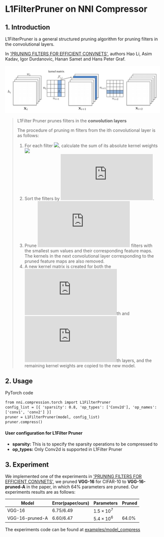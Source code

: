 L1FilterPruner on NNI Compressor
===

## 1. Introduction

L1FilterPruner is a general structured pruning algorithm for pruning filters in the convolutional layers.

In ['PRUNING FILTERS FOR EFFICIENT CONVNETS'](https://arxiv.org/abs/1608.08710), authors Hao Li, Asim Kadav, Igor Durdanovic, Hanan Samet and Hans Peter Graf.

![](../../img/l1filter_pruner.png)

> L1Filter Pruner prunes filters in the **convolution layers**
>
> The procedure of pruning m filters from the ith convolutional layer is as follows:
>
> 1. For each filter ![](http://latex.codecogs.com/gif.latex?F_{i,j}), calculate the sum of its absolute kernel weights![](http://latex.codecogs.com/gif.latex?s_j=\sum_{l=1}^{n_i}\sum|K_l|)
> 2. Sort the filters by ![](http://latex.codecogs.com/gif.latex?s_j).
> 3. Prune ![](http://latex.codecogs.com/gif.latex?m) filters with the smallest sum values and their corresponding feature maps. The
>   kernels in the next convolutional layer corresponding to the pruned feature maps are also
>   removed.
> 4. A new kernel matrix is created for both the ![](http://latex.codecogs.com/gif.latex?i)th and ![](http://latex.codecogs.com/gif.latex?i+1)th layers, and the remaining kernel
>   weights are copied to the new model.

## 2. Usage

PyTorch code

```
from nni.compression.torch import L1FilterPruner
config_list = [{ 'sparsity': 0.8, 'op_types': ['Conv2d'], 'op_names': ['conv1', 'conv2'] }]
pruner = L1FilterPruner(model, config_list)
pruner.compress()
```

#### User configuration for L1Filter Pruner

- **sparsity:** This is to specify the sparsity operations to be compressed to
- **op_types:** Only Conv2d is supported in L1Filter Pruner

## 3. Experiment

We implemented one of the experiments in ['PRUNING FILTERS FOR EFFICIENT CONVNETS'](https://arxiv.org/abs/1608.08710), we pruned **VGG-16** for CIFAR-10 to **VGG-16-pruned-A** in the paper, in which $64\%$ parameters are pruned. Our experiments results are as follows:

| Model           | Error(paper/ours) | Parameters      | Pruned   |
| --------------- | ----------------- | --------------- | -------- |
| VGG-16          | $6.75$/$6.49$     | $1.5\times10^7$ |          |
| VGG-16-pruned-A | $6.60$/$6.47$     | $5.4\times10^6$ | $64.0\%$ |

The experiments code can be found at [examples/model_compress]( https://github.com/microsoft/nni/tree/master/examples/model_compress/)





